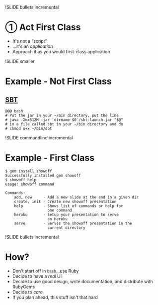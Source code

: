 !SLIDE bullets incremental
# ① Act First Class #
* It's not a “script”
* …it's an _application_
* Approach it as you would first-class application

!SLIDE smaller
# Example - Not First Class #
## [SBT](http://code.google.com/p/simple-build-tool/wiki/Setup) ##

    @@@ bash
    # Put the jar in your ~/bin directory, put the line
    # java -Xmx512M -jar `dirname $0`/sbt-launch.jar "$@"
    # in a file called sbt in your ~/bin directory and do 
    # chmod u+x ~/bin/sbt

!SLIDE commandline incremental
# Example - First Class #
    $ gem install showoff
    Successfully installed gem showoff
    $ showoff help
    usage: showoff command

    Commands:
        add, new     - Add a new slide at the end in a given dir
        create, init - Create new showoff presentation
        help         - Shows list of commands or help for 
                       one command
        heroku       - Setup your presentation to serve 
                       on Heroku
        serve        - Serves the showoff presentation in the 
                       current directory

!SLIDE bullets incremental
# How?
* Don't start off in `bash`…use Ruby
* Decide to have a _real_ UI
* Decide to use good design, write documentation, and distribute with RubyGems
* Decide to *care*
* If you plan ahead, this stuff isn't that hard
